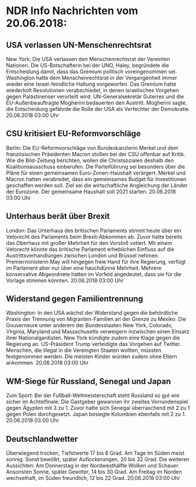 # NDR Info Nachrichten vom 20.06.2018:


## USA verlassen UN-Menschenrechtsrat
New York:      Die USA verlassen den Menschenrechtsrat der Vereinten Nationen. Die US-Botschafterin bei der UNO, Haley, begründete die Entscheidung damit, dass das Gremium politisch voreingenommen sei. Washington hatte dem Menschenrechtsrat in der Vergangenheit immer wieder eine Israel-feindliche Haltung vorgeworfen. Das Gremium hatte wiederholt Resolutionen verabschiedet, in denen israelisches Vorgehen gegen Palästinenser verurteilt wird. UN-Generalsekretär Guterres und die EU-Außenbeauftragte Mogherini bedauerten den Austritt. Mogherini sagte, die Entscheidung gefährde die Rolle der USA als Verfechter der Demokratie. 20.06.2018 03:00 Uhr 

## CSU kritisiert EU-Reformvorschläge
Berlin: Die EU-Reformvorschläge von Bundeskanzlerin Merkel und dem französischen Präsidenten Macron stoßen bei der CSU offenbar auf Kritik. Wie die Bild-Zeitung berichten, wollen die Christsozialen deshalb den Koalitionsausschuss einberufen. Die Parteiführung sei besonders über die Pläne für einen gemeinsamen Euro-Zonen-Haushalt verärgert. Merkel und Macron hatten verabredet, dass ein gemeinsames Budget für Investitionen geschaffen werden soll. Ziel sei die wirtschaftliche Angleichung der Länder der Eurozone. Der gemeinsame Haushalt soll 2021 starten. 20.06.2018 03:00 Uhr 

## Unterhaus berät über Brexit
London:       Das Unterhaus des britischen Parlaments stimmt heute über ein Vetorecht des Parlaments beim Brexit-Abkommen ab. Zuvor hatte bereits das Oberhaus mit großer Mehrheit für den Vorstoß votiert. Mit einem Vetorecht könnte das britische Parlament erheblichen Einfluss auf die Austrittsverhandlungen zwischen London und Brüssel nehmen. Premierministerin May will hingegen freie Hand für ihre Regierung, verfügt im Parlament aber nur über eine hauchdünne Mehrheit. Mehrere konservative Abgeordnete hatten im Vorfeld angedeutet, dass sie für die Vorlage stimmen könnten. 20.06.2018 03:00 Uhr 

## Widerstand gegen Familientrennung
Washington: In den USA wächst der Widerstand gegen die behördliche Praxis der Trennung von Migranten-Familien an der Grenze zu Mexiko. Die Gouverneure unter anderem der Bundesstaaten New York, Colorado, Virginia, Maryland und Massachusetts verweigern inzwischen einen Einsatz ihrer Nationalgardisten. New York kündigte zudem eine Klage gegen die Regierung an. US-Präsident Trump verteidigte das Vorgehen auf Twitter. Menschen, die illegal in die Vereingten Staaten wollten, müssten festgenommen werden. Die meisten Kinder würden zudem ohne Eltern ankommen. 20.06.2018 03:00 Uhr 

## WM-Siege für Russland, Senegal und Japan
Zum Sport: Bei der Fußball-Weltmeisterschaft steht Russland so gut wie sicher im Achtelfinale. Die Gastgeber gewannen ihr zweites Vorrundenspiel gegen Ägypten mit 3 zu 1. Zuvor hatte sich Senegal überraschend mit 2 zu 1 gegen Polen durchgesetzt. Japan besiegte Kolumbien ebenfalls mit 2 zu 1. 20.06.2018 03:00 Uhr 

## Deutschlandwetter
Überwiegend trocken, Tiefstwerte 17 bis 8 Grad. Am Tage im Süden meist sonnig. Sonst bewölkt, später Auflockerungen, 20 bis 32 Grad. Die weiteren Aussichten: Am Donnerstag in der Nordwesthälfte Wolken und Schauer. Ansonsten Sonne, später Gewitter, 14 bis 30 Grad. Am Freitag im Norden wechselhaft, im Süden freundlich, 12 bis 22 Grad. 20.06.2018 03:00 Uhr 
